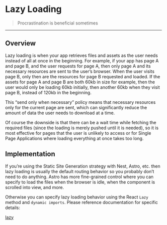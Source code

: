 # Lazy Loading

> Procrastination is beneficial sometimes
> 

---

## Overview

Lazy loading is when your app retrieves files and assets as the user needs instead of all at once in the beginning. For example, if your app has page A and page B, and the user requests for page A, then only page A and its necessary resources are sent to the user’s browser. When the user visits page B, only then are the resources for page B requested and loaded. If the assets for page A and page B are both 60kb in size for example, then the user would only be loading 60kb initially, then another 60kb when they visit page B, instead of 120kb in the beginning.

This “send only when necessary” policy means that necessary resources only for the current page are sent, which can significantly reduce the amount of data the user needs to download at a time. 

Of course the downside is that there can be a wait time while fetching the required files (since the loading is merely pushed until it is needed), so it is most effective for pages that the user is unlikely to access or for Single Page Applications where loading everything at once takes too long. 

## Implementation

If you’re using the Static Site Generation strategy with Nest, Astro, etc. then lazy loading is usually the default routing behavior so you probably don’t need to do anything. Astro has more fine-grained control where you can specify to load the files when the browser is idle, when the component is scrolled into view, and more. 

Otherwise you can specify lazy loading behavior using the React `Lazy` method and `dynamic imports`. Please reference documentation for specific details:

[lazy](https://beta.reactjs.org/reference/react/lazy#usage)